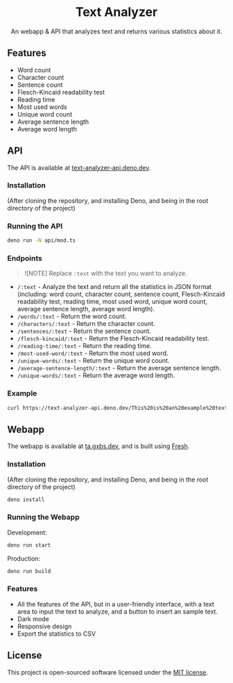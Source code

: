 <div align="center">
    <h1>Text Analyzer</h1>
    <p>An webapp & API that analyzes text and returns various statistics about it.</p>
</div>

## Features

- Word count
- Character count
- Sentence count
- Flesch-Kincaid readability test
- Reading time
- Most used words
- Unique word count
- Average sentence length
- Average word length

## API

The API is available at [text-analyzer-api.deno.dev](https://text-analyzer-api.deno.dev).

### Installation

(After cloning the repository, and installing Deno, and being in the root directory of the project)

### Running the API

```bash
deno run -N api/mod.ts
```

### Endpoints

> ![NOTE]
> Replace `:text` with the text you want to analyze.

- `/:text` - Analyze the text and return all the statistics in JSON format (including: word count, character count, sentence count, Flesch-Kincaid readability test, reading time, most used word, unique word count, average sentence length, average word length).
- `/words/:text` - Return the word count.
- `/characters/:text` - Return the character count.
- `/sentences/:text` - Return the sentence count.
- `/flesch-kincaid/:text` - Return the Flesch-Kincaid readability test.
- `/reading-time/:text` - Return the reading time.
- `/most-used-word/:text` - Return the most used word.
- `/unique-words/:text` - Return the unique word count.
- `/average-sentence-length/:text` - Return the average sentence length.
- `/unique-words/:text` - Return the average word length.

### Example

```bash
curl https://text-analyzer-api.deno.dev/This%20is%20an%20example%20text%20to%20analyze%20using%20%20the%20API%20endpoint.
```

## Webapp

The webapp is available at [ta.gxbs.dev](https://ta.gxbs.dev), and is built using [Fresh](https://fresh.deno.dev).

### Installation

(After cloning the repository, and installing Deno, and being in the root directory of the project)

```bash
deno install
```

### Running the Webapp

Development:

```bash
deno run start
```

Production:

```bash
deno run build
```

### Features

- All the features of the API, but in a user-friendly interface, with a text area to input the text to analyze, and a button to insert an sample text.
- Dark mode
- Responsive design
- Export the statistics to CSV

## License

This project is open-sourced software licensed under the [MIT license](https://opensource.org/licenses/MIT).
